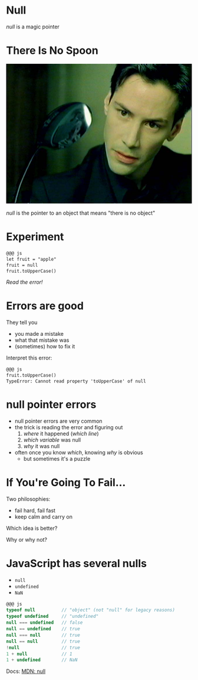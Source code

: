 # Null

*null* is a magic pointer

# There Is No Spoon

![Neo With Spoon](../images/spoon.jpg)

*null* is the pointer to an object that means "there is no object"

# Experiment

    @@@ js
    let fruit = "apple"
    fruit = null
    fruit.toUpperCase()

*Read the error!*

# Errors are good

They tell you

* you made a mistake
* what that mistake was
* (sometimes) how to fix it

Interpret this error:

    @@@ js
    fruit.toUpperCase()
    TypeError: Cannot read property 'toUpperCase' of null

# null pointer errors

* null pointer errors are very common
* the trick is reading the error and figuring out
    1. *where* it happened (*which line*)
    2. *which variable* was null
    3. *why* it was null
* often once you know *which*, knowing *why* is obvious
    * but sometimes it's a puzzle

# If You're Going To Fail...

Two philosophies:

* fail hard, fail fast
* keep calm and carry on

Which idea is better?

Why or why not?

# JavaScript has several nulls

* `null`
* `undefined`
* `NaN`

```js
@@@ js
typeof null          // "object" (not "null" for legacy reasons)
typeof undefined     // "undefined"
null === undefined   // false
null == undefined    // true
null === null        // true
null == null         // true
!null                // true
1 + null             // 1
1 + undefined        // NaN
```

Docs: [MDN: null](https://developer.mozilla.org/en-US/docs/Web/JavaScript/Reference/Global_Objects/null)
